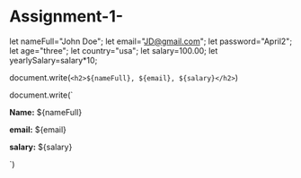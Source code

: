 # Assignment-1-

let nameFull="John Doe";
let email="JD@gmail.com";
let password="April2";
let age="three";
let country="usa";
let salary=100.00;
let yearlySalary=salary*10;

document.write(`<h2>${nameFull}, ${email}, ${salary}</h2>`)

document.write(`
<div class="student">
    <p><b>Name:</b> ${nameFull}</p>
    <p><b>email:</b> ${email}</p>
    <p><b>salary:</b> ${salary}</p>
`)
